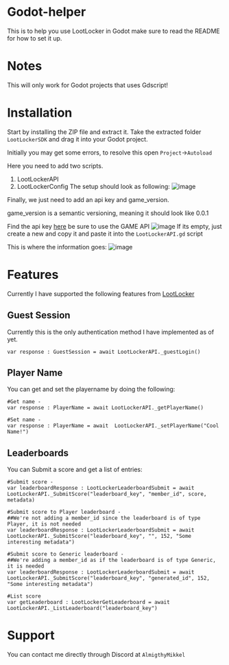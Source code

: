 # Godot-helper
This is to help you use LootLocker in Godot make sure to read the README for how to set it up.


# Notes
This will only work for Godot projects that uses Gdscript!

# Installation
Start by installing the ZIP file and extract it.
Take the extracted folder `LootLockerSDK` and drag it into your Godot project.

Initially you may get some errors, to resolve this open `Project`->`Autoload`

Here you need to add two scripts.

1. LootLockerAPI
2. LootLockerConfig
The setup should look as following:
![image](https://github.com/user-attachments/assets/df4cf2c0-0869-4b34-b066-bee4b530de79)

Finally, we just need to add an api key and game_version.

game_version is a semantic versioning, meaning it should look like 0.0.1

Find the api key [here](https://console.lootlocker.com/settings/api-keys) be sure to use the GAME API
![image](https://github.com/user-attachments/assets/14b2c319-802c-45ca-8093-f0094c531491)
If its empty, just create a new and copy it and paste it into the `LootLockerAPI.gd` script

This is where the information goes:
![image](https://github.com/user-attachments/assets/cb3f721a-61d2-48c6-9237-1241bb7838c8)


# Features
Currently I have supported the following features from [LootLocker](https://lootlocker.com/features)
## Guest Session
Currently this is the only authentication method I have implemented as of yet.
```gdscript
var response : GuestSession = await LootLockerAPI._guestLogin()
```
## Player Name
You can get and set the playername by doing the following:
```gdscript
#Get name -
var response : PlayerName = await LootLockerAPI._getPlayerName()

#Set name -
var response : PlayerName = await  LootLockerAPI._setPlayerName("Cool Name!")
```

## Leaderboards
You can Submit a score and get a list of entries:
```gdscript
#Submit score -
var leaderboardResponse : LootLockerLeaderboardSubmit = await  LootLockerAPI._SubmitScore("leaderboard_key", "member_id", score, metadata)

#Submit score to Player leaderboard -
##We're not adding a member_id since the leaderboard is of type Player, it is not needed
var leaderboardResponse : LootLockerLeaderboardSubmit = await  LootLockerAPI._SubmitScore("leaderboard_key", "", 152, "Some interesting metadata")

#Submit score to Generic leaderboard -
##We're adding a member_id as if the leaderboard is of type Generic, it is needed
var leaderboardResponse : LootLockerLeaderboardSubmit = await  LootLockerAPI._SubmitScore("leaderboard_key", "generated_id", 152, "Some interesting metadata")

#List score
var getLeaderboard : LootLockerGetLeaderboard = await LootLockerAPI._ListLeaderboard("leaderboard_key")
```

# Support 

You can contact me directly through Discord at `AlmigthyMikkel`
